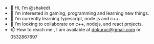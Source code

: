 - 👋 Hi, I’m @shakedt
- 👀 I’m interested in gaming, programming and learning new things.
- 🌱 I’m currently learning typescript, node js and c++.
- 💞️ I’m looking to collaborate on c++, nodejs, and react projects.
- 📫 How to reach me , I am available at dokuroc@gmail.com or 0532867697

<!---
shakedt/shakedt is a ✨ special ✨ repository because its `README.md` (this file) appears on your GitHub profile.
You can click the Preview link to take a look at your changes.
--->
